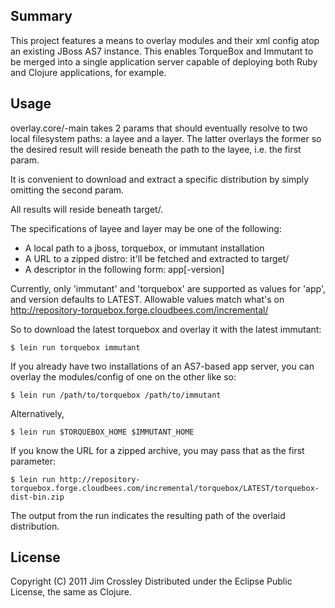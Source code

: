 ## Summary

This project features a means to overlay modules and their xml config
atop an existing JBoss AS7 instance. This enables TorqueBox and
Immutant to be merged into a single application server capable of
deploying both Ruby and Clojure applications, for example.

## Usage

overlay.core/-main takes 2 params that should eventually resolve to
two local filesystem paths: a layee and a layer. The latter overlays
the former so the desired result will reside beneath the path to the
layee, i.e. the first param.

It is convenient to download and extract a specific distribution by
simply omitting the second param.

All results will reside beneath target/.

The specifications of layee and layer may be one of the following:

 - A local path to a jboss, torquebox, or immutant installation
 - A URL to a zipped distro: it'll be fetched and extracted to target/
 - A descriptor in the following form: app[-version]

Currently, only 'immutant' and 'torquebox' are supported as values for
'app', and version defaults to LATEST. Allowable values match what's
on http://repository-torquebox.forge.cloudbees.com/incremental/

So to download the latest torquebox and overlay it with the latest
immutant:

    $ lein run torquebox immutant

If you already have two installations of an AS7-based app server, you
can overlay the modules/config of one on the other like so:

    $ lein run /path/to/torquebox /path/to/immutant

Alternatively,

    $ lein run $TORQUEBOX_HOME $IMMUTANT_HOME

If you know the URL for a zipped archive, you may pass that as the
first parameter:

    $ lein run http://repository-torquebox.forge.cloudbees.com/incremental/torquebox/LATEST/torquebox-dist-bin.zip

The output from the run indicates the resulting path of the overlaid
distribution.

## License

Copyright (C) 2011 Jim Crossley
Distributed under the Eclipse Public License, the same as Clojure.
